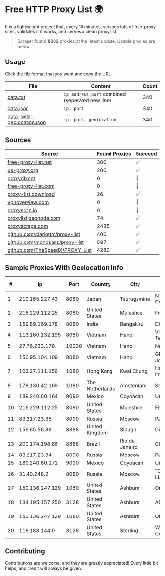 
# Free HTTP Proxy List 🌍

It is a lightweight project that, every 10 minutes, scrapes lots of free-proxy sites, validates if it works, and serves a clean proxy list.


> Scraper found **8302** proxies at the latest update. Usable proxies are below.

## Usage

Click the file format that you want and copy the URL.


|File|Content|Count|
|----|-------|-----|
|[data.txt](https://raw.githubusercontent.com/themiralay/Proxy-List-World/master/data.txt)|`ip_address:port` combined (seperated new line)|340|
|[data.json](https://raw.githubusercontent.com/themiralay/Proxy-List-World/master/data.json)|`ip, port`|340|
|[data-with-geolocation.json](https://raw.githubusercontent.com/themiralay/Proxy-List-World/master/data-with-geolocation.json)|`ip, port, geolocation`|340|

## Sources

|Source|Found Proxies|Succeed|
|------|-------------|-------|
|[free-proxy-list.net](https://free-proxy-list.net)|300|✅|
|[us-proxy.org](https://www.us-proxy.org)|200|✅|
|[proxydb.net](http://proxydb.net)|0|🚫|
|[free-proxy-list.com](https://free-proxy-list.com/?page=&port=&type%5B%5D=http&type%5B%5D=https&up_time=0&search=Search)|0|🚫|
|[proxy-list.download](https://www.proxy-list.download/HTTP)|26|✅|
|[vpnoverview.com](https://vpnoverview.com/privacy/anonymous-browsing/free-proxy-servers)|0|🚫|
|[proxyscan.io](https://www.proxyscan.io)|0|🚫|
|[proxylist.geonode.com](https://proxylist.geonode.com/api/proxy-list?limit=300&page=1&sort_by=lastChecked&sort_type=desc&protocols=http,https)|74|✅|
|[proxyscrape.com](https://api.proxyscrape.com/v2/?request=displayproxies&protocol=http&timeout=10000&country=all&ssl=all&anonymity=all)|2435|✅|
|[github.com/clarketm/proxy-list](https://raw.githubusercontent.com/clarketm/proxy-list/master/proxy-list-raw.txt)|400|✅|
|[github.com/monosans/proxy-list](https://raw.githubusercontent.com/monosans/proxy-list/main/proxies/http.txt)|587|✅|
|[github.com/TheSpeedX/PROXY-List](https://raw.githubusercontent.com/TheSpeedX/PROXY-List/master/http.txt)|4280|✅|


## Sample Proxies With Geolocation Info

|#|Ip|Port|Country|City|Internet Service Provider|
|-|--|----|-------|----|-------------------------|
|1|210.165.227.43|8080|Japan|Tsurugamine|NTT PC Communications, Inc.|
|2|216.229.112.25|8080|United States|Muleshoe|Five Area Systems, LLC|
|3|159.89.169.178|8080|India|Bengaluru|DigitalOcean, LLC|
|4|113.160.132.195|8080|Vietnam|Hanoi|VietNam Post and Telecom Corporation|
|5|27.76.233.178|10030|Vietnam|Hanoi|Newass2011xDSLHCMC|
|6|150.95.104.109|8080|Vietnam|Hanoi|GMO-Z.com Runsystem Joint Stock Company|
|7|103.27.111.156|1080|Hong Kong|Kwai Chung|Hong Kong San Ai Net Int'l Limited|
|8|178.130.42.169|1080|The Netherlands|Amsterdam|Servers Tech Fzco|
|9|189.240.60.164|9090|Mexico|Coyoacán|Uninet S.A. de C.V.|
|10|216.229.112.25|8080|United States|Muleshoe|Five Area Systems, LLC|
|11|83.217.23.35|8090|Russia|Moscow|PJSC Rostelecom|
|12|159.65.56.88|8888|United Kingdom|Slough|DigitalOcean, LLC|
|13|200.174.198.86|8888|Brazil|Rio de Janeiro|Claro S.A|
|14|83.217.23.34|8090|Russia|Moscow|PJSC Rostelecom|
|15|189.240.60.171|9090|Mexico|Coyoacán|Uninet S.A. de C.V.|
|16|31.40.248.2|8080|Russia|Moscow|"Cloud Technologies" LLC trading as Cloud.ru|
|17|150.136.247.129|1080|United States|Ashburn|Oracle Corporation|
|18|134.195.157.250|3128|United States|Ashburn|AB E-Commerce|
|19|150.136.247.129|1080|United States|Ashburn|Oracle Corporation|
|20|118.188.144.0|3128|United States|Sterling|Windstream Communications LLC|



## Contributing

Contributions are welcome, and they are greatly appreciated! Every
little bit helps, and credit will always be given.


